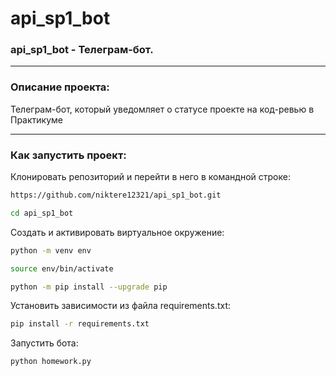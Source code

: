 # api_sp1_bot
### api_sp1_bot - Телеграм-бот.
***
### Описание проекта:

Телеграм-бот, который уведомляет о статусе проекте на код-ревью в Практикуме
***
### Как запустить проект:

Клонировать репозиторий и перейти в него в командной строке:

```bash
https://github.com/niktere12321/api_sp1_bot.git
```

```bash
cd api_sp1_bot
```

Cоздать и активировать виртуальное окружение:

```bash
python -m venv env
```

```bash
source env/bin/activate
```

```bash
python -m pip install --upgrade pip
```

Установить зависимости из файла requirements.txt:

```bash
pip install -r requirements.txt
```

Запустить бота:

```bash
python homework.py
```
